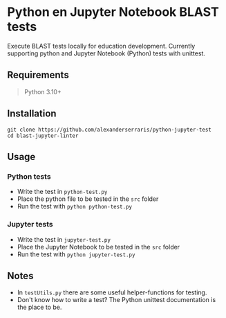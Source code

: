 # Python en Jupyter Notebook BLAST tests

Execute BLAST tests locally for education development. Currently supporting 
python and Jupyter Notebook (Python) tests with unittest.

## Requirements
> Python 3.10+

## Installation
```shell
git clone https://github.com/alexanderserraris/python-jupyter-test
cd blast-jupyter-linter
```

## Usage
### Python tests
- Write the test in `python-test.py`
- Place the python file to be tested in the `src` folder
- Run the test with `python python-test.py`

### Jupyter tests
- Write the test in `jupyter-test.py`
- Place the Jupyter Notebook to be tested in the `src` folder
- Run the test with `python jupyter-test.py`  


## Notes
- In `testUtils.py` there are some useful helper-functions for testing.
- Don't know how to write a test? The Python unittest documentation is the place to be.
